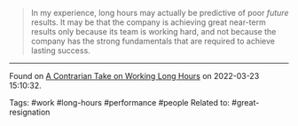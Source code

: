> In my experience, long hours may actually be predictive of poor _future_ results. It may be that the company is achieving great near-term results only because its team is working hard, and not because the company has the strong fundamentals that are required to achieve lasting success.

---
Found on [A Contrarian Take on Working Long Hours](https://allisonpickens.substack.com/p/a-contrarian-take-on-working-long?s=r) on 2022-03-23 15:10:32.

Tags: #work #long-hours #performance #people
Related to: #great-resignation 